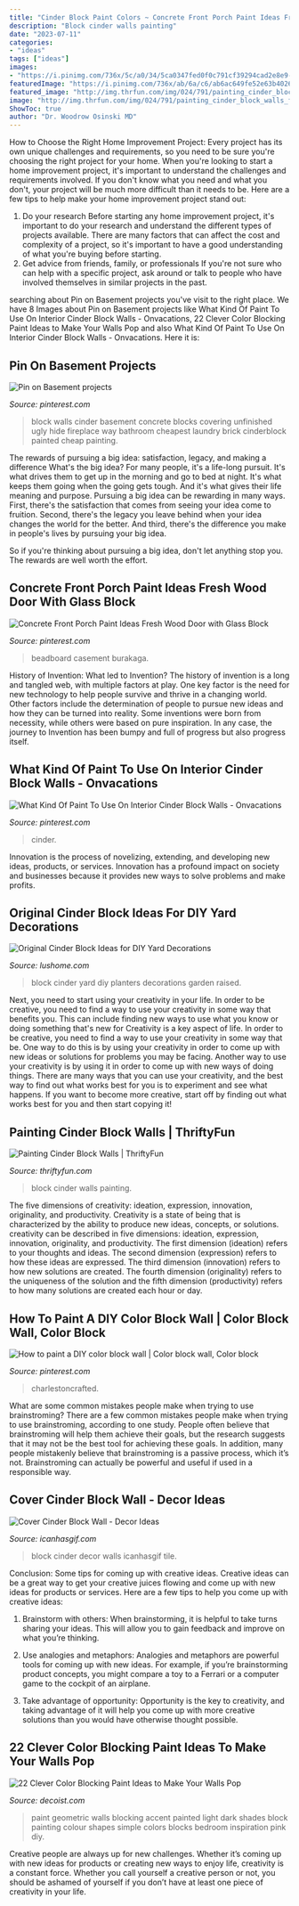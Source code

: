 ```yaml
---
title: "Cinder Block Paint Colors ~ Concrete Front Porch Paint Ideas Fresh Wood Door With Glass Block"
description: "Block cinder walls painting"
date: "2023-07-11"
categories:
- "ideas"
tags: ["ideas"]
images:
- "https://i.pinimg.com/736x/5c/a0/34/5ca0347fed0f0c791cf39294cad2e8e9--cinder-block-walls-cinder-blocks.jpg"
featuredImage: "https://i.pinimg.com/736x/ab/6a/c6/ab6ac649fe52e63b4026f903a559f7b5.jpg"
featured_image: "http://img.thrfun.com/img/024/791/painting_cinder_block_walls_fancy1.jpg"
image: "http://img.thrfun.com/img/024/791/painting_cinder_block_walls_fancy1.jpg"
ShowToc: true
author: "Dr. Woodrow Osinski MD"
---
```



How to Choose the Right Home Improvement Project: Every project has its own unique challenges and requirements, so you need to be sure you're choosing the right project for your home.
When you're looking to start a home improvement project, it's important to understand the challenges and requirements involved. If you don't know what you need and what you don't, your project will be much more difficult than it needs to be. Here are a few tips to help make your home improvement project stand out:
1. Do your research
Before starting any home improvement project, it's important to do your research and understand the different types of projects available. There are many factors that can affect the cost and complexity of a project, so it's important to have a good understanding of what you're buying before starting.
2. Get advice from friends, family, or professionals
If you're not sure who can help with a specific project, ask around or talk to people who have involved themselves in similar projects in the past.

	

		
searching about Pin on Basement projects you've visit to the right place. We have 8 Images about Pin on Basement projects like What Kind Of Paint To Use On Interior Cinder Block Walls - Onvacations, 22 Clever Color Blocking Paint Ideas to Make Your Walls Pop and also What Kind Of Paint To Use On Interior Cinder Block Walls - Onvacations. Here it is:
		
    
## Pin On Basement Projects

<img loading=lazy src="https://i.pinimg.com/736x/5c/a0/34/5ca0347fed0f0c791cf39294cad2e8e9--cinder-block-walls-cinder-blocks.jpg" onerror="this.onerror=null;this.src='https://tse4.mm.bing.net/th?id=OIP.tz8uZTGBzN6IKwpSZBcWBwDFEs&amp;pid=15.1';" alt="Pin on Basement projects">

_Source: pinterest.com_

>block walls cinder basement concrete blocks covering unfinished ugly hide fireplace way bathroom cheapest laundry brick cinderblock painted cheap painting. 

	

The rewards of pursuing a big idea: satisfaction, legacy, and making a difference
What's the big idea? For many people, it's a life-long pursuit. It's what drives them to get up in the morning and go to bed at night. It's what keeps them going when the going gets tough. And it's what gives their life meaning and purpose.
 Pursuing a big idea can be rewarding in many ways. First, there's the satisfaction that comes from seeing your idea come to fruition. Second, there's the legacy you leave behind when your idea changes the world for the better. And third, there's the difference you make in people's lives by pursuing your big idea.

So if you're thinking about pursuing a big idea, don't let anything stop you. The rewards are well worth the effort.

    
## Concrete Front Porch Paint Ideas Fresh Wood Door With Glass Block

<img loading=lazy src="https://i.pinimg.com/736x/9e/bc/46/9ebc46fa836c6b3821336b7a585a5926.jpg" onerror="this.onerror=null;this.src='https://tse4.mm.bing.net/th?id=OIP.NVFYLh2GSBTWUcN9iEQhjwHaLJ&amp;pid=15.1';" alt="Concrete Front Porch Paint Ideas Fresh Wood Door with Glass Block">

_Source: pinterest.com_

>beadboard casement burakaga. 

	

History of Invention: What led to Invention?
The history of invention is a long and tangled web, with multiple factors at play. One key factor is the need for new technology to help people survive and thrive in a changing world. Other factors include the determination of people to pursue new ideas and how they can be turned into reality. Some inventions were born from necessity, while others were based on pure inspiration. In any case, the journey to Invention has been bumpy and full of progress but also progress itself.

    
## What Kind Of Paint To Use On Interior Cinder Block Walls - Onvacations

<img loading=lazy src="https://i.pinimg.com/736x/1b/24/e2/1b24e27548895ab7fa1082c3062a745d.jpg" onerror="this.onerror=null;this.src='https://tse4.mm.bing.net/th?id=OIP.j1xT2BRUjb9LC5nNcZGZ4AHaLH&amp;pid=15.1';" alt="What Kind Of Paint To Use On Interior Cinder Block Walls - Onvacations">

_Source: pinterest.com_

>cinder. 

	

Innovation is the process of novelizing, extending, and developing new ideas, products, or services. Innovation has a profound impact on society and businesses because it provides new ways to solve problems and make profits.

    
## Original Cinder Block Ideas For DIY Yard Decorations

<img loading=lazy src="https://www.lushome.com/wp-content/uploads/2017/07/raised-garden-design-cinder-block-planters.jpg" onerror="this.onerror=null;this.src='https://tse1.mm.bing.net/th?id=OIP.SO-MC8KnVQARH-pjj5CY2wHaE8&amp;pid=15.1';" alt="Original Cinder Block Ideas for DIY Yard Decorations">

_Source: lushome.com_

>block cinder yard diy planters decorations garden raised. 

	

Next, you need to start using your creativity in your life. In order to be creative, you need to find a way to use your creativity in some way that benefits you. This can include finding new ways to use what you know or doing something that's new for
Creativity is a key aspect of life. In order to be creative, you need to find a way to use your creativity in some way that be. One way to do this is by using your creativity in order to come up with new ideas or solutions for problems you may be facing. Another way to use your creativity is by using it in order to come up with new ways of doing things. There are many ways that you can use your creativity, and the best way to find out what works best for you is to experiment and see what happens. If you want to become more creative, start off by finding out what works best for you and then start copying it!

    
## Painting Cinder Block Walls | ThriftyFun

<img loading=lazy src="http://img.thrfun.com/img/024/791/painting_cinder_block_walls_fancy1.jpg" onerror="this.onerror=null;this.src='https://tse2.mm.bing.net/th?id=OIP.95aEazGm2kcyNuoOggEJKAAAAA&amp;pid=15.1';" alt="Painting Cinder Block Walls | ThriftyFun">

_Source: thriftyfun.com_

>block cinder walls painting. 

	

The five dimensions of creativity: ideation, expression, innovation, originality, and productivity.
Creativity is a state of being that is characterized by the ability to produce new ideas, concepts, or solutions. creativity can be described in five dimensions: ideation, expression, innovation, originality, and productivity. The first dimension (ideation) refers to your thoughts and ideas. The second dimension (expression) refers to how these ideas are expressed. The third dimension (innovation) refers to how new solutions are created. The fourth dimension (originality) refers to the uniqueness of the solution and the fifth dimension (productivity) refers to how many solutions are created each hour or day.

    
## How To Paint A DIY Color Block Wall | Color Block Wall, Color Block

<img loading=lazy src="https://i.pinimg.com/736x/ab/6a/c6/ab6ac649fe52e63b4026f903a559f7b5.jpg" onerror="this.onerror=null;this.src='https://tse1.mm.bing.net/th?id=OIP.XQD5bGzY7w7b_R4APBoFPAHaLG&amp;pid=15.1';" alt="How to paint a DIY color block wall | Color block wall, Color block">

_Source: pinterest.com_

>charlestoncrafted. 

	

What are some common mistakes people make when trying to use brainstroming?
There are a few common mistakes people make when trying to use brainstroming, according to one study. People often believe that brainstroming will help them achieve their goals, but the research suggests that it may not be the best tool for achieving these goals. In addition, many people mistakenly believe that brainstroming is a passive process, which it’s not. Brainstroming can actually be powerful and useful if used in a responsible way.

    
## Cover Cinder Block Wall - Decor Ideas

<img loading=lazy src="https://www.icanhasgif.com/wp-content/uploads/2015/09/Cover-Cinder-Block-Wall-1024x768.jpg" onerror="this.onerror=null;this.src='https://tse4.mm.bing.net/th?id=OIP.-4UxWIRo_5EYTX70N8pp4wHaFj&amp;pid=15.1';" alt="Cover Cinder Block Wall - Decor Ideas">

_Source: icanhasgif.com_

>block cinder decor walls icanhasgif tile. 

	

Conclusion: Some tips for coming up with creative ideas.
Creative ideas can be a great way to get your creative juices flowing and come up with new ideas for products or services. Here are a few tips to help you come up with creative ideas:
1. Brainstorm with others: When brainstorming, it is helpful to take turns sharing your ideas. This will allow you to gain feedback and improve on what you’re thinking.

2. Use analogies and metaphors: Analogies and metaphors are powerful tools for coming up with new ideas. For example, if you’re brainstorming product concepts, you might compare a toy to a Ferrari or a computer game to the cockpit of an airplane.

3. Take advantage of opportunity: Opportunity is the key to creativity, and taking advantage of it will help you come up with more creative solutions than you would have otherwise thought possible.

    
## 22 Clever Color Blocking Paint Ideas To Make Your Walls Pop

<img loading=lazy src="http://cdn.decoist.com/wp-content/uploads/2015/08/Dark-and-light-geometric-paint-shades.jpg" onerror="this.onerror=null;this.src='https://tse4.mm.bing.net/th?id=OIP.FRaO7gte-2fIbx1hsVzecAHaLG&amp;pid=15.1';" alt="22 Clever Color Blocking Paint Ideas to Make Your Walls Pop">

_Source: decoist.com_

>paint geometric walls blocking accent painted light dark shades block painting colour shapes simple colors blocks bedroom inspiration pink diy. 

	

Creative people are always up for new challenges. Whether it’s coming up with new ideas for products or creating new ways to enjoy life, creativity is a constant force. Whether you call yourself a creative person or not, you should be ashamed of yourself if you don’t have at least one piece of creativity in your life.

